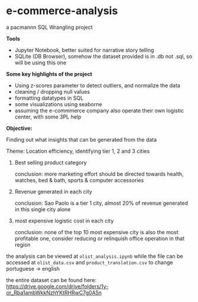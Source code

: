 # e-commerce-analysis

a pacmannn SQL Wrangling project

**Tools**

- Jupyter Notebook, better suited for narrative story telling
- SQLite (DB Browser), somehow the dataset provided is in .db not .sql, so will be using this one

**Some key highlights of the project**

- Using z-scores parameter to detect outliers, and normalize the data
- cleaning / dropping null values
- formatting datatypes in SQL
- some visualizations using seaborne
- assuming the e-commmerce company also operate their own logistic center, with some 3PL help

**Objective:**

Finding out what insights that can be generated from the data

Theme: Location efficiency, identifying tier 1, 2 and 3 cities

1. Best selling product category
   
   conclusion: more marketing effort should be directed towards health, watches, bed & bath, sports & computer accessories 
  
3. Revenue generated in each city

   conclusion: Sao Paolo is a tier 1 city, almost 20% of revenue generated in this single city alone
   
5. most expensive logistic cost in each city

   conclusion: none of the top 10 most expensive city is also the most profitable one, consider reducing or relinquish office operation in that region

the analysis can be viewed at ```olist_analysis.ipynb``` while the file can be accessed at ```olist_data.csv``` and ```product_translation.csv``` to change portuguese -> english

the entire dataset can be found here: https://drive.google.com/drive/folders/1y-or_Rba1ambWkkNzhYKtRHRwC7g0A5n
